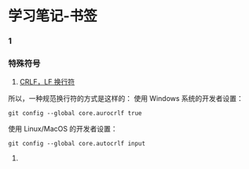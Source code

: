 # 学习笔记-书签

### 1

### 特殊符号

1. [CRLF，LF 换行符](https://www.jianshu.com/p/ec9564fe1c2b)

所以，一种规范换行符的方式是这样的：
 使用 Windows 系统的开发者设置：

```shell
git config --global core.aurocrlf true
```

使用 Linux/MacOS 的开发者设置：

```shell
git config --global core.autocrlf input
```

1. 

